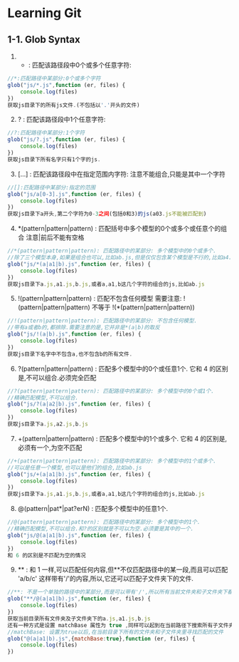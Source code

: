 # Learning Git

## 1-1. Glob Syntax

1. * : 匹配该路径段中0个或多个任意字符:

```` js
//*:匹配路径中某部分:0个或多个字符
glob("js/*.js",function (er, files) {
    console.log(files)
})
获取js目录下的所有js文件.(不包括以'.'开头的文件)
````

2. ? : 匹配该路径段中1个任意字符:

```` js
//?:匹配路径中某部分:1个字符
glob("js/?.js",function (er, files) {
    console.log(files)
})
获取js目录下所有名字只有1个字的js.
````

3. [...] : 匹配该路径段中在指定范围内字符:
注意不能组合,只能是其中一个字符

```` js
//[]:匹配路径中某部分:指定的范围
glob("js/a[0-3].js",function (er, files) {
    console.log(files)
})
获取js目录下a开头,第二个字符为0-3之间(包括0和3)的js(a03.js不能被匹配到)
````

4. *(pattern|pattern|pattern) : 匹配括号中多个模型的0个或多个或任意个的组合
注意|前后不能有空格

```` js
//*(pattern|pattern|pattern): 匹配路径中的某部分: 多个模型中的0个或多个.
//除了三个模型本身,如果是组合也可以,比如ab.js,但是仅仅包含某个模型是不行的,比如a4.js.
glob("js/*(a|a1|b).js",function (er, files) {
    console.log(files)
})
获取js目录下a.js,a1.js,b.js,或者a,a1,b这几个字符的组合的js,比如ab.js
````

5. !(pattern|pattern|pattern) : 匹配不包含任何模型
需要注意: !(pattern|pattern|pattern)  不等于 !(*(pattern|pattern|pattern)) 

```` js
//!(pattern|pattern|pattern): 匹配路径中的某部分: 不包含任何模型.
//带有a或者b的,都排除.需要注意的是,它并非是*(a|b)的取反
glob("js/!(a|b).js",function (er, files) {
    console.log(files)
})
获取js目录下名字中不包含a,也不包含b的所有文件.
````

6. ?(pattern|pattern|pattern) : 匹配多个模型中的0个或任意1个.
它和 4 的区别是,不可以组合.必须完全匹配

```` js
//?(pattern|pattern|pattern): 匹配路径中的某部分: 多个模型中的0个或1个.
//精确匹配模型,不可以组合.
glob("js/?(a|a2|b).js",function (er, files) {
    console.log(files)
})
获取js目录下a.js,a2.js,b.js
````

7. +(pattern|pattern|pattern) : 匹配多个模型中的1个或多个.
它和 4 的区别是,必须有一个,为空不匹配

```` js
//+(pattern|pattern|pattern): 匹配路径中的某部分: 多个模型中的1个或多个.
//可以是任意一个模型,也可以是他们的组合,比如ab.js
glob("js/+(a|a1|b).js",function (er, files) {
    console.log(files)
})
获取js目录下a.js,a1.js,b.js,或者a,a1,b这几个字符的组合的js,比如ab.js
````

8. @(pattern|pat*|pat?erN) : 匹配多个模型中的任意1个.

```` js
//@(pattern|pattern|pattern): 匹配路径中的某部分: 多个模型中的1个.
//精确匹配模型,不可以组合.和?的区别就是不可以为空.必须要是其中的一个.
glob("js/@(a|a1|b).js",function (er, files) {
    console.log(files)
})
和 6 的区别是不匹配为空的情况
````

9. \** : 和 1 一样,可以匹配任何内容,但\**不仅匹配路径中的某一段,而且可以匹配 'a/b/c' 这样带有'/'的内容,所以,它还可以匹配子文件夹下的文件.

```` js
//**: 不是一个单独的路径中的某部分,而是可以带有'/',所以所有当前文件夹和子文件夹下都进行匹配
glob("**/@(a|a1|b).js",function (er, files) {
    console.log(files)
})
获取当前目录所有文件夹及子文件夹下的a.js,a1.js,b.js
还有一种方式是设置 matchBase 属性为 true ,同样可以起到在当前路径下搜索所有子文件夹的效果:
//matchBase: 设置为true以后,在当前目录下所有的文件夹和子文件夹里寻找匹配的文件
glob("@(a|a1|b).js",{matchBase:true},function (er, files) {
    console.log(files)
})
````
